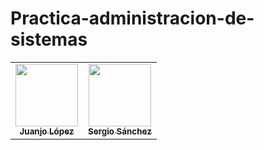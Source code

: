 # Practica-administracion-de-sistemas


<table>
   <td align="center"><a href="https://github.com/JuanjoLopez19"><img src="https://avatars.githubusercontent.com/u/92031193?v=4" width="100px;" alt=""/><br /><sub><b>Juanjo López</b></sub></a><br /> 
   <td align="center"><a href="https://github.com/sergiosg1504"><img src="https://avatars.githubusercontent.com/u/92520473?v=4" width="100px;" alt=""/><br /><sub><b>Sergio Sánchez</b></sub></a><br /> 
</table>
